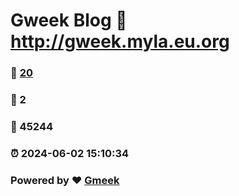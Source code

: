 # Gweek Blog :link: http://gweek.myla.eu.org 
### :page_facing_up: [20](http://gweek.myla.eu.org/tag.html) 
### :speech_balloon: 2 
### :hibiscus: 45244 
### :alarm_clock: 2024-06-02 15:10:34 
### Powered by :heart: [Gmeek](https://github.com/Meekdai/Gmeek)
